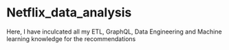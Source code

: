 # Netflix_data_analysis
Here, I have inculcated all my ETL, GraphQL, Data Engineering and Machine learning knowledge for the recommendations
